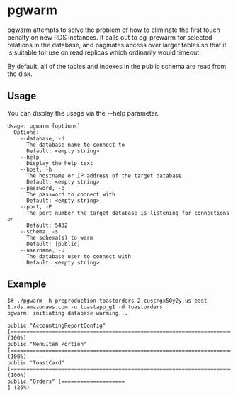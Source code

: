 # pgwarm
pgwarm attempts to solve the problem of how to eliminate the first touch penalty on new RDS instances. It calls out to pg_prewarm for selected relations in the database, and paginates access over larger tables so that it is suitable for use on read replicas which ordinarily would timeout.

By default, all of the tables and indexes in the public schema are read from the disk.

## Usage
You can display the usage via the --help parameter.
```
Usage: pgwarm [options]
  Options:
    --database, -d
      The database name to connect to
      Default: <empty string>
    --help
      Display the help text
    --host, -h
      The hostname or IP address of the target database
      Default: <empty string>
    --password, -p
      The password to connect with
      Default: <empty string>
    --port, -P
      The port number the target database is listening for connections on
      Default: 5432
    --schema, -s
      The schema(s) to warm
      Default: [public]
    --username, -u
      The database user to connect with
      Default: <empty string>
```

## Example
```
$# ./pgwarm -h preproduction-toastorders-2.cuscngx50y2y.us-east-1.rds.amazonaws.com -u toastapp_g1 -d toastorders
pgwarm, initiating database warming...

public."AccountingReportConfig" [================================================================================] (100%)
public."MenuItem_Portion" [================================================================================] (100%)
public."ToastCard" [================================================================================] (100%)
public."Orders" [====================                                                            ] (25%)
```

